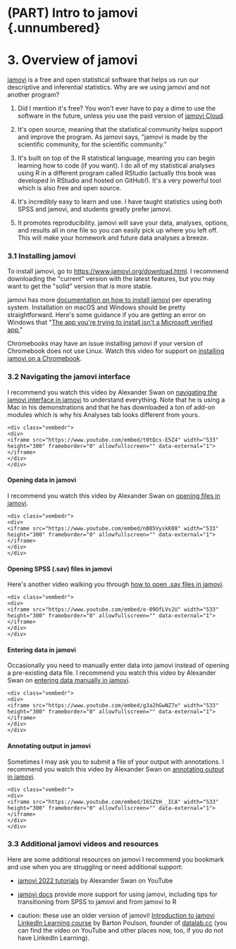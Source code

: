 # (PART) Intro to jamovi {.unnumbered}

# 3. Overview of jamovi

[jamovi](https://www.jamovi.org/) is a free and open statistical software that helps us run our descriptive and inferential statistics. Why are we using jamovi and not another program?

1.  Did I mention it's free? You won't ever have to pay a dime to use the software in the future, unless you use the paid version of [jamovi Cloud](https://www.jamovi.org/cloud.html).

2.  It's open source, meaning that the statistical community helps support and improve the program. As jamovi says, "jamovi is made by the scientific community, for the scientific community."

3.  It's built on top of the R statistical language, meaning you can begin learning how to code (if you want). I do all of my statistical analyses using R in a different program called RStudio (actually this book was developed in RStudio and hosted on GitHub!). It's a very powerful tool which is also free and open source.

4.  It's incredibly easy to learn and use. I have taught statistics using both SPSS and jamovi, and students greatly prefer jamovi.

5.  It promotes reproducibility. jamovi will save your data, analyses, options, and results all in one file so you can easily pick up where you left off. This will make your homework and future data analyses a breeze.

### 3.1 Installing jamovi

To install jamovi, go to <https://www.jamovi.org/download.html>. I recommend downloading the "current" version with the latest features, but you may want to get the "solid" version that is more stable.

jamovi has more [documentation on how to install jamovi](https://docs.jamovi.org/_pages/um_1_installation.html) per operating system. Installation on macOS and Windows should be pretty straightforward. Here's some guidance if you are getting an error on Windows that "[The app you're trying to install isn't a Microsoft verified app.](https://answers.microsoft.com/en-us/windows/forum/all/the-app-youre-trying-to-install-isnt-a-microsoft/5379f8e3-72e1-4cf4-8497-7983af281a05)"

Chromebooks may have an issue installing jamovi if your version of Chromebook does not use Linux. Watch this video for support on [installing jamovi on a Chromebook](https://www.youtube.com/watch?v=h4ECIS57TPw).

### 3.2 Navigating the jamovi interface

I recommend you watch this video by Alexander Swan on [navigating the jamovi interface in jamovi](https://youtu.be/t0tQcs-E5Z4) to understand everything. Note that he is using a Mac in his demonstrations and that he has downloaded a ton of add-on modules which is why his Analyses tab looks different from yours.


```{=html}
<div class="vembedr">
<div>
<iframe src="https://www.youtube.com/embed/t0tQcs-E5Z4" width="533" height="300" frameborder="0" allowfullscreen="" data-external="1"></iframe>
</div>
</div>
```


#### Opening data in jamovi

I recommend you watch this video by Alexander Swan on [opening files in jamovi](https://youtu.be/nB85VyskK08).


```{=html}
<div class="vembedr">
<div>
<iframe src="https://www.youtube.com/embed/nB85VyskK08" width="533" height="300" frameborder="0" allowfullscreen="" data-external="1"></iframe>
</div>
</div>
```


#### Opening SPSS (.sav) files in jamovi

Here's another video walking you through [how to open .sav files in jamovi](https://www.youtube.com/watch?v=e-09OfLVs2U).


```{=html}
<div class="vembedr">
<div>
<iframe src="https://www.youtube.com/embed/e-09OfLVs2U" width="533" height="300" frameborder="0" allowfullscreen="" data-external="1"></iframe>
</div>
</div>
```


#### Entering data in jamovi

Occasionally you need to manually enter data into jamovi instead of opening a pre-existing data file. I recommend you watch this video by Alexander Swan on [entering data manually in jamovi](https://youtu.be/g3a2hGwNZ7o).


```{=html}
<div class="vembedr">
<div>
<iframe src="https://www.youtube.com/embed/g3a2hGwNZ7o" width="533" height="300" frameborder="0" allowfullscreen="" data-external="1"></iframe>
</div>
</div>
```


#### Annotating output in jamovi

Sometimes I may ask you to submit a file of your output with annotations. I recommend you watch this video by Alexander Swan on [annotating output in jamovi](https://youtu.be/I6SZtH__ICA).


```{=html}
<div class="vembedr">
<div>
<iframe src="https://www.youtube.com/embed/I6SZtH__ICA" width="533" height="300" frameborder="0" allowfullscreen="" data-external="1"></iframe>
</div>
</div>
```


### 3.3 Additional jamovi videos and resources

Here are some additional resources on jamovi I recommend you bookmark and use when you are struggling or need additional support:

-   [jamovi 2022 tutorials](https://www.youtube.com/playlist?list=PLvYqRUmlLZUMJ0EUxuTAA1f407wmBQ1QX) by Alexander Swan on YouTube

-   [jamovi docs](https://docs.jamovi.org/) provide more support for using jamovi, including tips for transitioning from SPSS to jamovi and from jamovi to R

-   caution: these use an older version of jamovi! [Introduction to jamovi LinkedIn Learning course](https://www.linkedin.com/learning/introduction-to-jamovi/) by Barton Poulson, founder of [datalab.cc](https://datalab.cc/jamovi/) (you can find the video on YouTube and other places now, too, if you do not have LinkedIn Learning).
